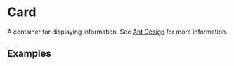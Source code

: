 # Card

A container for displaying information. See [Ant Design](https://ant.design/components/card/) for more information.

## Examples

<demo name="basic"></demo>
<demo name="customized_content" title="Customized Content"></demo>
<demo name="grid_card" title="Grid Card"></demo>
